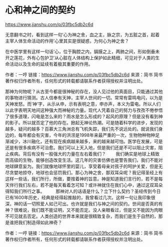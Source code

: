 # 心和神之间的契约

https://www.jianshu.com/p/03fbc5db2c6d

无意翻书之时，看到这样一句‘心为神之舍，血之主，脉之宗，为五脏之首，起着主宰人体生命活动的作用’心里其实是很疑惑，为何心为神之舍？

在中医学里有这样一句话‘心，位于胸腔之内，膈膜之上，两肺之间，形如倒垂未开之莲花，外有心包护卫’从心脏在人体结构上保护如此精细，可见对于人类的生命活动以及生命的延续有着极其重要的作用。

作者：一哼
链接：https://www.jianshu.com/p/03fbc5db2c6d
来源：简书
简书著作权归作者所有，任何形式的转载都请联系作者获得授权并注明出处。

那神为何物呢？从古至今都是很神秘的存在，没人见过他的真面目，只能通过其他的事物进行猜测。古人信奉有天神，主宰人世间的一切。常常有雷鸣电闪，以为是天神发怒。而‘神’字，从示从申，示有表明之意，申亦声，本义为雷电。所以人们以此字表明天地间这种强大而神秘的力量。现代人凭着自己的努力与孜孜不倦参悟了很多道理，闪电是怎么来的？雨水是怎么形成的？起风的原理？但是没有看到神的影子。所以就否定了他的存在。掀起无神论热潮。可是随着科学的进步，发现的越多，疑问的越多？百慕大三角洲总有飞机失踪，我们先不说远处的。就说我们身边的，每年都会有灾害，今年的洪涝是1998年来最严重的一次，生物物种物种足渐减少，冰川融化，还有现在疾病越来越多，来的越来越可怕。医学在发展，可是还是有很多疾病不可治愈。我们可以上天入地，但是我们还是不可以阻止灾害，阻止疾病。背后有没有一股强大的力量在左右着我们？        我们确实是地球上精致而高级的生物，能够创造改变生活。这几年的灾害仿佛也是警告我们，我们不能对地球肆意妄为。我们就像地球怀里的婴儿，享受着母亲对孩子的呵护关爱，但是无尽贪婪地掠夺，地球也会惩罚我们。那心为神之舍，那双耳朵呢？我记得圣经上有这样一些话，我们所行，所做，要按着神的旨意。神是知道我们言行的，若不是每天伴行我们左右，若不是每天看着怎可知？或许神就住在我们心中，通过这双耳朵得知我们所行之事。         那神对人的话语是什么？立下什么契约？圣经传到今日已有1600年历史，经典是经得起推敲的，我曾看过几次。这样一句让我印象很深，神的话一切照爱人如己可出。也许就是我们与神之间的契约。世间是否真的有神？很难说，我们既不能证明，又不能否定。没人亲眼看过，但是又不能因为肉眼不可见就去否定。人类创造的世界本来就是很精致复杂，而我们是生于自然的，那是谁把我们制造得如此神奇？

作者：一哼
链接：https://www.jianshu.com/p/03fbc5db2c6d
来源：简书
简书著作权归作者所有，任何形式的转载都请联系作者获得授权并注明出处。
